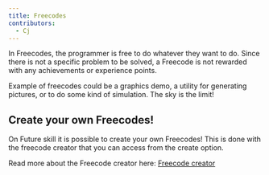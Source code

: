 ```yaml
---
title: Freecodes
contributors:
  - Cj
---
```


In Freecodes, the programmer is free to do whatever they want to do.
Since there is not a specific problem to be solved, a Freecode is not rewarded with any achievements or experience points.

Example of freecodes could be a graphics demo, a utility for generating pictures, or to do some kind of simulation.
The sky is the limit!


## Create your own Freecodes!

On Future skill it is possible to create your own Freecodes!
This is done with the freecode creator that you can access from the create option.

Read more about the Freecode creator here: [Freecode creator](Freecode_creator.md)
